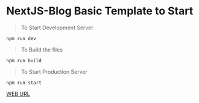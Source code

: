 # NextJS-Blog Basic Template to Start

> To Start Development Server

```
npm run dev
```

> To Build the files

```
npm run build
```

> To Start Production Server

```
npm run start
```


[WEB URL](https://nextjs-blog.prakhargvp.vercel.app)
